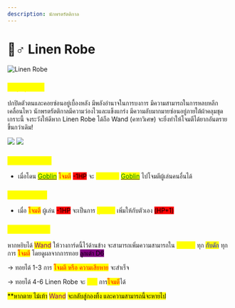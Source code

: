 ```yaml
---
description: นักพรตรัตติกาล
---
```


# 🧛♂ Linen Robe

![Linen Robe](<../.gitbook/assets/Linen Robe.png>)

### <mark style="color:yellow;">ข้อมูลชุดเกราะ</mark>

ปกปิดตัวตนและคอยซ่อนอยู่เบื้องหลัง มีพลังอำนาจในการบงการ มีความสามารถในการหลบหลีกเคลื่อนไหว นักพรตรัตติกาลมีความว่องไวและแข็งแกร่ง มีความลับมากมายซ่อนอยู่ภายใต้ผ้าคลุมชุดเกราะนี้ จงระวังให้ดีหาก Linen Robe ได้ถือ Wand (คฑาวิเศษ) จะยิ่งทำให้โจมตีได้ยากอันตรายขึ้นกว่าเดิม!

![](<../.gitbook/assets/B (2).png>) ![](<../.gitbook/assets/2 ใบ wand (1).png>)

### <mark style="color:yellow;">Passive Skill</mark>

* เมื่อโดน [<mark style="color:green;">Goblin</mark>](../event-card.md#goblin) <mark style="color:red;">โจมตี</mark> <mark style="background-color:red;">-1HP</mark> จะ <mark style="color:yellow;">สามารถส่ง</mark> [<mark style="color:green;">Goblin</mark>](../event-card.md#goblin) ไปโจมตีผู้เล่นคนอื่นได้

### <mark style="color:yellow;">Action Skill</mark>

* เมื่อ <mark style="color:red;">โจมตี</mark> ผู้เล่น <mark style="background-color:red;">-1HP</mark> จะเป็นการ <mark style="color:yellow;">ดูดเลือด</mark> เพิ่มให้กับตัวเอง <mark style="background-color:red;">(HP+1)</mark>&#x20;

### <mark style="color:yellow;">Special Skill</mark>

หากหยิบได้ <mark style="color:purple;">Wand</mark> ให้วางการ์ดนี้ไว้ด้านข้าง จะสามารถเพิ่มความสามารถใน <mark style="color:yellow;">การหลบ</mark> ทุก <mark style="color:blue;">กับดัก</mark> ทุกการ <mark style="color:red;">โจมตี</mark> โดยดูผลจากการทอย <mark style="background-color:purple;">ลูกเต๋า D6</mark>&#x20;

\-> ทอยได้ 1-3 การ <mark style="color:red;">โจมตี หรือ ความเสียหาย</mark> จะสำเร็จ

\-> ทอยได้ 4-6 Linen Robe จะ <mark style="color:yellow;">หลบ</mark> การ<mark style="color:red;">โจมตี</mark>ได้

<mark style="background-color:yellow;">\*\*หากตาย ไม้เท้า</mark> <mark style="color:purple;background-color:yellow;">Wand</mark> <mark style="background-color:yellow;">จะกลับสู่กองทิ้ง และความสามารถนี้จะหายไป</mark>
